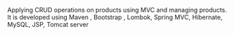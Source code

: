 Applying CRUD operations on products using MVC and managing products. It is developed using Maven , Bootstrap , Lombok, Spring MVC, Hibernate, MySQL, JSP, Tomcat server
